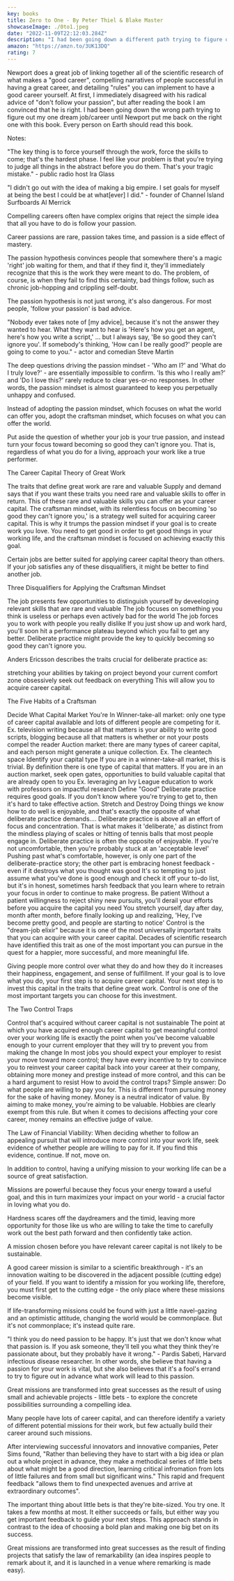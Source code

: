 ```yaml
---
key: books
title: Zero to One - By Peter Thiel & Blake Master
showcaseImage: ./0to1.jpeg
date: "2022-11-09T22:12:03.284Z"
description: "I had been going down a different path trying to figure out my one dream job/career until Newport gave me another perspective. Every person who wants a successful career should read this book."
amazon: "https://amzn.to/3UK13DQ"
rating: 7
---
```


Newport does a great job of linking together all of the scientific research of what makes a "good career", compelling narratives of people successful in having a great career, and detailing "rules" you can implement to have a good career yourself. At first, I immediately disagreed with his radical advice of "don't follow your passion", but after reading the book I am convinced that he is right. I had been going down the wrong path trying to figure out my one dream job/career until Newport put me back on the right one with this book. Every person on Earth should read this book.

Notes:

"The key thing is to force yourself through the work, force the skills to come; that's the hardest phase. I feel like your problem is that you're trying to judge all things in the abstract before you do them. That's your tragic mistake." - public radio host Ira Glass

"I didn't go out with the idea of making a big empire. I set goals for myself at being the best I could be at what[ever] I did." - founder of Channel Island Surfboards Al Merrick

Compelling careers often have complex origins that reject the simple idea that all you have to do is follow your passion.

Career passions are rare, passion takes time, and passion is a side effect of mastery.

The passion hypothesis convinces people that somewhere there's a magic 'right' job waiting for them, and that if they find it, they'll immediately recognize that this is the work they were meant to do. The problem, of course, is when they fail to find this certainty, bad things follow, such as chronic job-hopping and crippling self-doubt.

The passion hypothesis is not just wrong, it's also dangerous. For most people, 'follow your passion' is bad advice.

"Nobody ever takes note of [my advice], because it's not the answer they wanted to hear. What they want to hear is 'Here's how you get an agent, here's how you write a script,' ... but I always say, 'Be so good they can't ignore you'. If somebody's thinking, 'How can I be really good?' people are going to come to you." - actor and comedian Steve Martin

The deep questions driving the passion mindset - 'Who am I?' and 'What do I truly love?' - are essentially impossible to confirm. 'Is this who I really am?' and 'Do I love this?' rarely reduce to clear yes-or-no responses. In other words, the passion mindset is almost guaranteed to keep you perpetually unhappy and confused.

Instead of adopting the passion mindset, which focuses on what the world can offer you, adopt the craftsman mindset, which focuses on what you can offer the world.

Put aside the question of whether your job is your true passion, and instead turn your focus toward becoming so good they can't ignore you. That is, regardless of what you do for a living, approach your work like a true performer.

The Career Capital Theory of Great Work

The traits that define great work are rare and valuable
Supply and demand says that if you want these traits you need rare and valuable skills to offer in return. This of these rare and valuable skills you can offer as your career capital.
The craftsman mindset, with its relentless focus on becoming 'so good they can't ignore you,' is a strategy well suited for acquiring career capital. This is why it trumps the passion mindset if your goal is to create work you love.
You need to get good in order to get good things in your working life, and the craftsman mindset is focused on achieving exactly this goal.

Certain jobs are better suited for applying career capital theory than others. If your job satisfies any of these disqualifiers, it might be better to find another job.

Three Disqualifiers for Applying the Craftsman Mindset

The job presents few opportunities to distinguish yourself by deveeloping relevant skills that are rare and valuable
The job focuses on something you think is useless or perhaps even actively bad for the world
The job forces you to work with people you really dislike
If you just show up and work hard, you'll soon hit a performance plateau beyond which you fail to get any better. Deliberate practice might provide the key to quickly becoming so good they can't ignore you.

Anders Ericsson describes the traits crucial for deliberate practice as:

stretching your abilities by taking on project beyond your current comfort zone
obsessively seek out feedback on everything
This will allow you to acquire career capital.

The Five Habits of a Craftsman

Decide What Capital Market You're In
Winner-take-all market: only one type of career capital available and lots of different people are competing for it.
Ex. television writing because all that matters is your ability to write good scripts, blogging because all that matters is whether or not your posts compel the reader
Auction market: there are many types of career capital, and each person might generate a unique collection.
Ex. The cleantech space
Identify your capital type
If you are in a winner-take-all market, this is trivial. By definition there is one type of capital that matters.
If you are in an auction market, seek open gates, opportunities to build valuable capital that are already open to you
Ex. leveraging an Ivy League education to work with professors on impactful research
Define "Good"
Deliberate practice requires good goals. If you don't know where you're trying to get to, then it's hard to take effective action.
Stretch and Destroy
Doing things we know how to do well is enjoyable, and that's exactly the opposite of what deliberate practice demands.... Deliberate practice is above all an effort of focus and concentration. That is what makes it 'deliberate,' as distinct from the mindless playing of scales or hitting of tennis balls that most people engage in.
Deliberate practice is often the opposite of enjoyable. If you're not uncomfortable, then you're probably stuck at an 'acceptable level'
Pushing past what's comfortable, however, is only one part of the deliberate-practice story; the other part is embracing honest feedback - even if it destroys what you thought was good
It's so tempting to just assume what you've done is good enough and check it off your to-do list, but it's in honest, sometimes harsh feedback that you learn where to retrain your focus in order to continue to make progress.
Be patient
Without a patient willingness to reject shiny new pursuits, you'll derail your efforts before you acquire the capital you need
You stretch yourself, day after day, month after month, before finally looking up and realizing, 'Hey, I've become pretty good, and people are starting to notice'
Control is the "dream-job elixir" because it is one of the most universally important traits that you can acquire with your career capital. Decades of scientific research have identified this trait as one of the most important you can pursue in the quest for a happier, more successful, and more meaningful life.

Giving people more control over what they do and how they do it increases their happiness, engagement, and sense of fulfillment. If your goal is to love what you do, your first step is to acquire career capital. Your next step is to invest this capital in the traits that define great work. Control is one of the most important targets you can choose for this investment.

The Two Control Traps

Control that's acquired without career capital is not sustainable
The point at which you have acquired enough career capital to get meaningful control over your working life is exactly the point when you've become valuable enough to your current employer that they will try to prevent you from making the change
In most jobs you should expect your employer to resist your move toward more control; they have every incentive to try to convince you to reinvest your career capital back into your career at their company, obtaining more money and prestige instead of more control, and this can be a hard argument to resist
How to avoid the control traps? Simple answer: Do what people are willing to pay you for. This is different from pursuing money for the sake of having money. Money is a neutral indicator of value. By aiming to make money, you're aiming to be valuable. Hobbies are clearly exempt from this rule. But when it comes to decisions affecting your core career, money remains an effective judge of value.

The Law of Financial Viability: When deciding whether to follow an appealing pursuit that will introduce more control into your work life, seek evidence of whether people are willing to pay for it. If you find this evidence, continue. If not, move on.

In addition to control, having a unifying mission to your working life can be a source of great satisfaction.

Missions are powerful because they focus your energy toward a useful goal, and this in turn maximizes your impact on your world - a crucial factor in loving what you do.

Hardness scares off the daydreamers and the timid, leaving more opportunity for those like us who are willing to take the time to carefully work out the best path forward and then confidently take action.

A mission chosen before you have relevant career capital is not likely to be sustainable.

A good career mission is similar to a scientific breakthrough - it's an innovation waiting to be discovered in the adjacent possible (cutting edge) of your field. If you want to identify a mission for you working life, therefore, you must first get to the cutting edge - the only place where these missions become visible.

If life-transforming missions could be found with just a little navel-gazing and an optimistic attitude, changing the world would be commonplace. But it's not commonplace; it's instead quite rare.

"I think you do need passion to be happy. It's just that we don't know what that passion is. If you ask someone, they'll tell you what they think they're passionate about, but they probably have it wrong." - Pardis Sabeti, Harvard infectious disease researcher. In other words, she believe that having a passion for your work is vital, but she also believes that it's a fool's errand to try to figure out in advance what work will lead to this passion.

Great missions are transformed into great successes as the result of using small and achievable projects - little bets - to explore the concrete possibilities surrounding a compelling idea.

Many people have lots of career capital, and can therefore identify a variety of different potential missions for their work, but few actually build their career around such missions.

After interviewing successful innovators and innovative companies, Peter Sims found, "Rather than believing they have to start with a big idea or plan out a whole project in advance, they make a methodical series of little bets about what might be a good direction, learning critical infromation from lots of little failures and from small but significant wins." This rapid and frequent feedback "allows them to find unexpected avenues and arrive at extraordinary outcomes".

The important thing about little bets is that they're bite-sized. You try one. It takes a few months at most. It either succeeds or fails, but either way you get important feedback to guide your next steps. This approach stands in contrast to the idea of choosing a bold plan and making one big bet on its success.

Great missions are transformed into great successes as the result of finding projects that satisfy the law of remarkability (an idea inspires people to remark about it, and it is launched in a venue where remarking is made easy).
